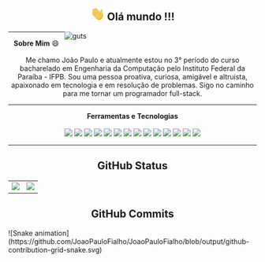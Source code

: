 <h2 align="center">
  <img alt="Hello" src="https://raw.githubusercontent.com/dev-akshat/archive/main/images/gifs/others/Hi.gif" width="29px"> 
    Olá mundo !!!
</h2>
<img src="https://github.com/JoaoPauloFialho/imagens/blob/main/guts.png" alt="guts" width="390px" align="right"></a></p>
<hr>
<div align=center>
<p class="has-line-data" data-line-start="9" data-line-end="11"><strong>Sobre Mim</strong> 😄<br><br>
Me chamo João Paulo e atualmente estou no 3° período do curso bacharelado em Engenharia da Computação pelo Instituto Federal da Paraíba - IFPB. Sou uma pessoa proativa, curiosa, amigável e altruista, apaixonado em tecnologia e em resolução de problemas. Sigo no caminho para me tornar um programador full-stack.</p>
<hr>
<p class="has-line-data" data-line-start="14" data-line-end="16"><strong>Ferramentas e Tecnologias</strong><br>
  <br>
  
  <img width="45px" src="https://cdn.jsdelivr.net/gh/devicons/devicon/icons/python/python-original.svg" />
  <img width="45px" src="https://cdn.jsdelivr.net/gh/devicons/devicon/icons/c/c-original.svg" />
  <img width="45px" src="https://cdn.jsdelivr.net/gh/devicons/devicon/icons/cplusplus/cplusplus-original.svg" />
  <img width="45px" src="https://cdn.jsdelivr.net/gh/devicons/devicon/icons/java/java-original.svg" />
  <img width="45px" src="https://cdn.jsdelivr.net/gh/devicons/devicon/icons/html5/html5-original.svg" />
  <img width="45px" src="https://cdn.jsdelivr.net/gh/devicons/devicon/icons/css3/css3-original.svg" />
  <img width="45px" src="https://cdn.jsdelivr.net/gh/devicons/devicon/icons/javascript/javascript-original.svg" />
  <img width="45px" src="https://cdn.jsdelivr.net/gh/devicons/devicon/icons/react/react-original.svg" />
  <img width="45px" src="https://cdn.jsdelivr.net/gh/devicons/devicon/icons/spring/spring-original.svg" />
  <img width="45px" src="https://cdn.jsdelivr.net/gh/devicons/devicon/icons/sass/sass-original.svg" />
  <img width="45px" src="https://cdn.jsdelivr.net/gh/devicons/devicon/icons/mysql/mysql-original.svg" />   
  <img width="45px" src="https://cdn.jsdelivr.net/gh/devicons/devicon/icons/vscode/vscode-original.svg" />
  <img width="45px" src="https://cdn.jsdelivr.net/gh/devicons/devicon/icons/pycharm/pycharm-original.svg" />
  <img width="45px" src="https://cdn.jsdelivr.net/gh/devicons/devicon/icons/intellij/intellij-original.svg" />
<hr>
</div>

<div align="center">
  <h2 align="center">
    GitHub Status
  </h2>
  <table>
  <tr>
    <td valign="top"><img height="200px" src="https://github-readme-stats.vercel.app/api/top-langs/?username=anuraghazra&layout=compact&show_icons=true&title_color=ffffff&icon_color=34abeb&text_color=daf7dc&bg_color=151515"/></td>
    <td valign="top"><img height="200px" src="https://github-readme-stats.vercel.app/api?username=anuraghazra&show_icons=true&title_color=ffffff&icon_color=34abeb&text_color=daf7dc&bg_color=151515"/></td>
  </tr>
</table>
</div>

<h2 align="center">
  GitHub Commits
</h2>
![Snake animation](https://github.com/JoaoPauloFialho/JoaoPauloFialho/blob/output/github-contribution-grid-snake.svg)

